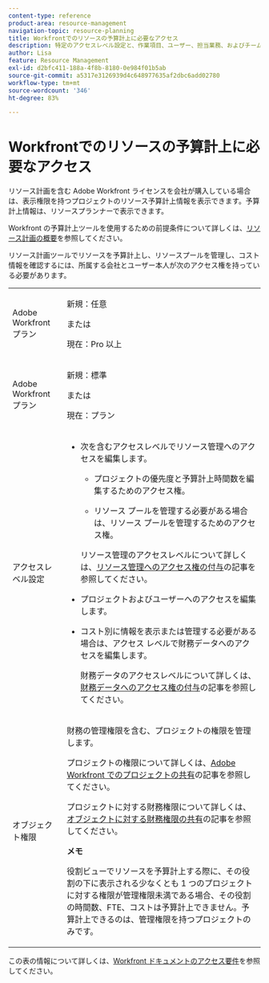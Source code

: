 ```yaml
---
content-type: reference
product-area: resource-management
navigation-topic: resource-planning
title: Workfrontでのリソースの予算計上に必要なアクセス
description: 特定のアクセスレベル設定と、作業項目、ユーザー、担当業務、およびチームに対する権限を持っている場合に、表示アクセスを持つプロジェクトのリソース計画に関する情報を表示および管理できます。
author: Lisa
feature: Resource Management
exl-id: d2bfc411-188a-4f8b-8180-0e984f01b5ab
source-git-commit: a5317e3126939d4c648977635af2dbc6add02780
workflow-type: tm+mt
source-wordcount: '346'
ht-degree: 83%

---
```


# Workfrontでのリソースの予算計上に必要なアクセス

<!--
<div data-mc-conditions="QuicksilverOrClassic.Draft mode">
<p><b>(LINKED TO PRODUCT</b>: This is also linked to the product, in two different tooltips in the RP:</p>
<p>- the tooltip for the View-only mode of the Budgeted Hours boxes. You gave this link to Vazgen and the team for the tooltip and documented this in this sheet:https://docs.google.com/spreadsheets/d/1zKjNVw_TyfQ474jbY7JorSWTkptMNb5RFCck2IficYs/edit#gid=0</p>
<p>- Also in the tooltip from this issue: https://hub.workfront.com/issue/view?ID=5ca708d00024a39e58b5dbeaceb00939)</p>
<p>This might need to be moved to Resource Management overview and title needs to be changed to "Acces needed to manage resources" when the res manager prerequisite will drop for resource scheduling and the field goes away.</p>
<p>This should be linked from Planning in the Resource Planner - in the Budgeting Resources in the RP area)</p>
</div>
-->

リソース計画を含む Adobe Workfront ライセンスを会社が購入している場合は、表示権限を持つプロジェクトのリソース予算計上情報を表示できます。予算計上情報は、リソースプランナーで表示できます。

Workfront の予算計上ツールを使用するための前提条件について詳しくは、[リソース計画の概要](../../resource-mgmt/resource-planning/get-started-resource-planning.md)を参照してください。

リソース計画ツールでリソースを予算計上し、リソースプールを管理し、コスト情報を確認するには、所属する会社とユーザー本人が次のアクセス権を持っている必要があります。

<table style="table-layout:auto"> 
 <col> 
 <col> 
 <tbody> 
  <tr> 
   <td role="rowheader">Adobe Workfront プラン</td> 
   <td><p>新規：任意</p>
       <p>または</p>
       <p>現在：Pro 以上</p> </td> 
  </tr> 
  <tr> 
   <td role="rowheader">Adobe Workfront プラン</td> 
   <td><p>新規：標準</p>
       <p>または</p>
       <p>現在：プラン</p></td>
  </tr>  
  <tr> 
   <td role="rowheader">アクセスレベル設定</td> 
   <td> 
    <ul> 
     <li> <p>次を含むアクセスレベルでリソース管理へのアクセスを編集します。</p> 
      <ul> 
       <li> <p>プロジェクトの優先度と予算計上時間数を編集するためのアクセス権。 </p> </li> 
       <li> <p>リソース プールを管理する必要がある場合は、リソース プールを管理するためのアクセス権。</p> </li> 
      </ul> <p>リソース管理のアクセスレベルについて詳しくは、<a href="../../administration-and-setup/add-users/configure-and-grant-access/grant-access-resource-management.md" class="MCXref xref">リソース管理へのアクセス権の付与</a>の記事を参照してください。</p> </li> 
     <li> <p>プロジェクトおよびユーザーへのアクセスを編集します。 </p> </li> 
     <li> <p> コスト別に情報を表示または管理する必要がある場合は、アクセス レベルで財務データへのアクセスを編集します。</p> <p>財務データのアクセスレベルについて詳しくは、<a href="../../administration-and-setup/add-users/configure-and-grant-access/grant-access-financial.md" class="MCXref xref">財務データへのアクセス権の付与</a>の記事を参照してください。</p> </li> 
    </ul> 
   </td> 
  </tr> 
  <tr> 
   <td role="rowheader">オブジェクト権限</td> 
   <td> <p>財務の管理権限を含む、プロジェクトの権限を管理します。</p> <p>プロジェクトの権限について詳しくは、<a href="../../workfront-basics/grant-and-request-access-to-objects/share-a-project.md" class="MCXref xref">Adobe Workfront でのプロジェクトの共有</a>の記事を参照してください。</p> <p>プロジェクトに対する財務権限について詳しくは、<a href="../../workfront-basics/grant-and-request-access-to-objects/share-financial-permissions-object.md"><a href="../../workfront-basics/grant-and-request-access-to-objects/share-financial-permissions-object.md" class="MCXref xref">オブジェクトに対する財務権限の共有</a></a>の記事を参照してください。</p>

<p><b>メモ</b>

役割ビューでリソースを予算計上する際に、その役割の下に表示される少なくとも 1 つのプロジェクトに対する権限が管理権限未満である場合、その役割の時間数、FTE、コストは予算計上できません。予算計上できるのは、管理権限を持つプロジェクトのみです。</p> </td>
</tr> 
 </tbody> 
</table>

この表の情報について詳しくは、[Workfront ドキュメントのアクセス要件](/help/quicksilver/administration-and-setup/add-users/access-levels-and-object-permissions/access-level-requirements-in-documentation.md)を参照してください。
